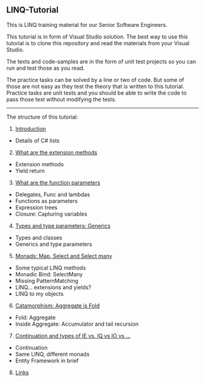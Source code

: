## LINQ-Tutorial ##

This is LINQ training material for our Senior Software Engineers. 

This tutorial is in form of Visual Studio solution. The best way to use this tutorial is to clone this repository and read the materials from your Visual Studio.

The texts and code-samples are in the form of unit test projects so you can run and test those as you read. 

The practice tasks can be solved by a line or two of code. But some of those are not easy as they test the theory that is written to this tutorial. Practice tasks are unit tests and you should be able to write the code to pass those test without modifying the tests.

---

The structure of this tutorial:

1. [Introduction](LINQ/Lesson1-WhatIsLinq.cs)
  - Details of C# lists
2. [What are the extension methods](LINQ/Lesson2-ExtensionsAndYield.cs)
  - Extension methods
  - Yield return
3. [What are the function parameters](LINQ/Lesson3-Functions.cs)
  - Delegates, Func<T> and lambdas
  - Functions as parameters
  - Expression trees
  - Closure: Capturing variables
4. [Types and type parameters: Generics](LINQ/Lesson4-Types-and-Generics.cs)
  - Types and classes
  - Generics and type parameters
5. [Monads: Map, Select and Select many](LINQ/Lesson5-Monads.cs)
  - Some typical LINQ methods
  - Monadic Bind: SelectMany
  - Missing PatternMatching
  - LINQ... extensions and yields?
  - LINQ to my objects
6. [Catamorphism: Aggregate is Fold](LINQ/Lesson6-Fold.cs)
  - Fold: Aggregate
  - Inside Aggregate: Accumulator and tail recursion
7. [Continuation and types of IE<T> vs. IQ<T> vs IO<T> vs ...](LINQ/Lesson7-Continuation.cs)
  - Continuation
  - Same LINQ, different monads
  - Entity Framework in brief
8. [Links](LINQ/Lesson8-Links.cs)
